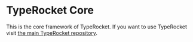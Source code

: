 # TypeRocket Core

This is the core framework of TypeRocket. If you want to use TypeRocket visit [the main TypeRocket repository](https://github.com/TypeRocket/typerocket).